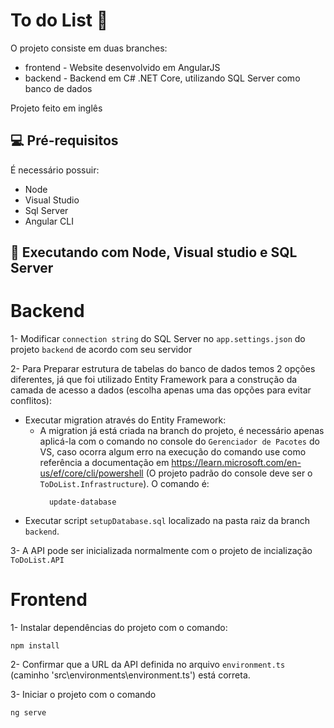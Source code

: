 # To do List :pencil:
O projeto consiste em duas branches:
* frontend - Website desenvolvido em AngularJS
* backend - Backend em C# .NET Core, utilizando SQL Server como banco de dados

Projeto feito em inglês

## 💻 Pré-requisitos
É necessário possuir:
* Node
* Visual Studio
* Sql Server
* Angular CLI

## :electric_plug: Executando com Node, Visual studio e SQL Server
# Backend
1- Modificar `connection string` do SQL Server no `app.settings.json` do projeto `backend` de acordo com seu servidor <br>

2- Para Preparar estrutura de tabelas do banco de dados temos 2 opções diferentes, já que foi utilizado Entity Framework para a construção da camada de acesso a dados (escolha apenas uma das opções para evitar conflitos): 
  - Executar migration através do Entity Framework:
    - A migration já está criada na branch do projeto, é necessário apenas aplicá-la com o comando no console do `Gerenciador de Pacotes` do VS,
      caso ocorra algum erro na execução do comando use como referência a documentação em https://learn.microsoft.com/en-us/ef/core/cli/powershell
      (O projeto padrão do console deve ser o `ToDoList.Infrastructure`). O comando é:
      ```
        update-database
      ```
  - Executar script `setupDatabase.sql` localizado na pasta raiz da branch `backend`. 

3- A API pode ser inicializada normalmente com o projeto de incialização `ToDoList.API`

# Frontend
1- Instalar dependências do projeto com o comando:
```
npm install
```

2- Confirmar que a URL da API definida no arquivo `environment.ts` (caminho 'src\environments\environment.ts') está correta. <br>

3- Iniciar o projeto com o comando
  ```
  ng serve
  ```
